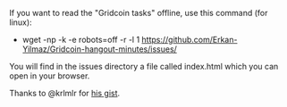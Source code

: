 If you want to read the "Gridcoin tasks" offline, use this command (for linux):
* wget -np -k -e robots=off -r -l 1 https://github.com/Erkan-Yilmaz/Gridcoin-hangout-minutes/issues/

You will find in the issues directory a file called index.html which you can open in your browser.

Thanks to @krlmlr for [his gist](https://gist.github.com/krlmlr/92007a8a8677fc56c87f).
